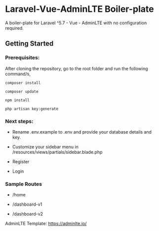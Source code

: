 # Laravel-Vue-AdminLTE Boiler-plate

A boiler-plate for Laravel ^5.7 - Vue - AdminLTE with no configuration required.

## Getting Started

### Prerequisites:

After cloning the repository, go to the root folder and run the following command/s, 

```
composer install
```

```
composer update
```

```
npm install
```

```
php artisan key:generate
```

### Next steps:

* Rename .env.example to .env and provide your database details and key.

* Customize your sidebar menu in /resources/views/partials/sidebar.blade.php

* Register

* Login

### Sample Routes

* /home

* /dashboard-v1

* /dashboard-v2

AdminLTE Template: https://adminlte.io/
